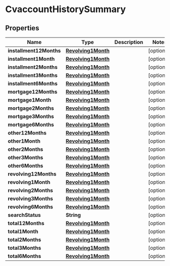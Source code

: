 

# CvaccountHistorySummary


## Properties

| Name | Type | Description | Notes |
|------------ | ------------- | ------------- | -------------|
|**installment12Months** | [**Revolving1Month**](Revolving1Month.md) |  |  [optional] |
|**installment1Month** | [**Revolving1Month**](Revolving1Month.md) |  |  [optional] |
|**installment2Months** | [**Revolving1Month**](Revolving1Month.md) |  |  [optional] |
|**installment3Months** | [**Revolving1Month**](Revolving1Month.md) |  |  [optional] |
|**installment6Months** | [**Revolving1Month**](Revolving1Month.md) |  |  [optional] |
|**mortgage12Months** | [**Revolving1Month**](Revolving1Month.md) |  |  [optional] |
|**mortgage1Month** | [**Revolving1Month**](Revolving1Month.md) |  |  [optional] |
|**mortgage2Months** | [**Revolving1Month**](Revolving1Month.md) |  |  [optional] |
|**mortgage3Months** | [**Revolving1Month**](Revolving1Month.md) |  |  [optional] |
|**mortgage6Months** | [**Revolving1Month**](Revolving1Month.md) |  |  [optional] |
|**other12Months** | [**Revolving1Month**](Revolving1Month.md) |  |  [optional] |
|**other1Month** | [**Revolving1Month**](Revolving1Month.md) |  |  [optional] |
|**other2Months** | [**Revolving1Month**](Revolving1Month.md) |  |  [optional] |
|**other3Months** | [**Revolving1Month**](Revolving1Month.md) |  |  [optional] |
|**other6Months** | [**Revolving1Month**](Revolving1Month.md) |  |  [optional] |
|**revolving12Months** | [**Revolving1Month**](Revolving1Month.md) |  |  [optional] |
|**revolving1Month** | [**Revolving1Month**](Revolving1Month.md) |  |  [optional] |
|**revolving2Months** | [**Revolving1Month**](Revolving1Month.md) |  |  [optional] |
|**revolving3Months** | [**Revolving1Month**](Revolving1Month.md) |  |  [optional] |
|**revolving6Months** | [**Revolving1Month**](Revolving1Month.md) |  |  [optional] |
|**searchStatus** | **String** |  |  [optional] |
|**total12Months** | [**Revolving1Month**](Revolving1Month.md) |  |  [optional] |
|**total1Month** | [**Revolving1Month**](Revolving1Month.md) |  |  [optional] |
|**total2Months** | [**Revolving1Month**](Revolving1Month.md) |  |  [optional] |
|**total3Months** | [**Revolving1Month**](Revolving1Month.md) |  |  [optional] |
|**total6Months** | [**Revolving1Month**](Revolving1Month.md) |  |  [optional] |



